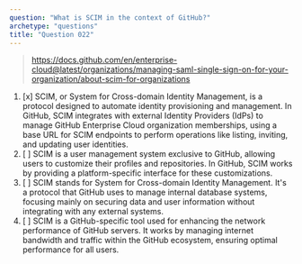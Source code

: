 ```yaml
---
question: "What is SCIM in the context of GitHub?"
archetype: "questions"
title: "Question 022"
---
```


> https://docs.github.com/en/enterprise-cloud@latest/organizations/managing-saml-single-sign-on-for-your-organization/about-scim-for-organizations
1. [x] SCIM, or System for Cross-domain Identity Management, is a protocol designed to automate identity provisioning and management. In GitHub, SCIM integrates with external Identity Providers (IdPs) to manage GitHub Enterprise Cloud organization memberships, using a base URL for SCIM endpoints to perform operations like listing, inviting, and updating user identities.
1. [ ] SCIM is a user management system exclusive to GitHub, allowing users to customize their profiles and repositories. In GitHub, SCIM works by providing a platform-specific interface for these customizations.
1. [ ] SCIM stands for System for Cross-domain Identity Management. It's a protocol that GitHub uses to manage internal database systems, focusing mainly on securing data and user information without integrating with any external systems.
1. [ ] SCIM is a GitHub-specific tool used for enhancing the network performance of GitHub servers. It works by managing internet bandwidth and traffic within the GitHub ecosystem, ensuring optimal performance for all users.

